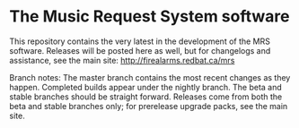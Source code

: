 # The Music Request System software
This repository contains the very latest in the development of the MRS software. Releases will be posted here as well, but for changelogs and assistance, see the main site: http://firealarms.redbat.ca/mrs

Branch notes:
The master branch contains the most recent changes as they happen. Completed builds appear under the nightly branch. The beta and stable branches should be straight forward. Releases come from both the beta and stable branches only; for prerelease upgrade packs, see the main site.
